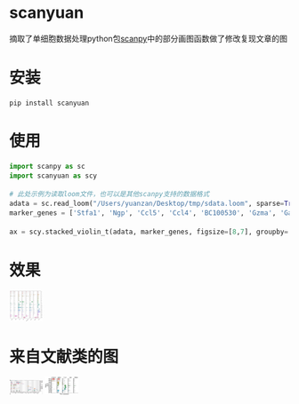 # scanyuan
摘取了单细胞数据处理python包[scanpy](https://scanpy.readthedocs.io/en/stable/installation.html "scanpy")中的部分画图函数做了修改复现文章的图

# 安装
```
pip install scanyuan
```

# 使用

```python
import scanpy as sc
import scanyuan as scy

# 此处示例为读取loom文件，也可以是其他scanpy支持的数据格式
adata = sc.read_loom("/Users/yuanzan/Desktop/tmp/sdata.loom", sparse=True, cleanup=False, X_name='spliced', obs_names='CellID', var_names='Gene', dtype='float32')
marker_genes = ['Stfa1', 'Ngp', 'Ccl5', 'Ccl4', 'BC100530', 'Gzma', 'Gata2', 'Cd74']

ax = scy.stacked_violin_t(adata, marker_genes, figsize=[8,7], groupby='ClusterName')
```

# 效果
<img src="https://raw.githubusercontent.com/seqyuan/scanyuan/master/scy.png" width = "60" alt="" />


# 来自文献类的图
<img src="https://raw.githubusercontent.com/seqyuan/scanyuan/master/1111.png" width = "60" alt="" />

<img src="https://raw.githubusercontent.com/seqyuan/scanyuan/master/2222.png" width = "60" alt="" />



